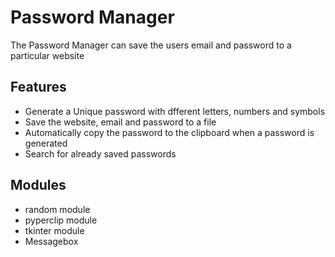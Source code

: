 
# Password Manager

The Password Manager can save the users email and password to a particular website


## Features

- Generate a Unique password with dfferent letters, numbers and symbols
- Save the website, email and password to a file
- Automatically copy the password to the clipboard when a password is generated
- Search for already saved passwords


## Modules

- random module 
- pyperclip module
- tkinter module
- Messagebox
